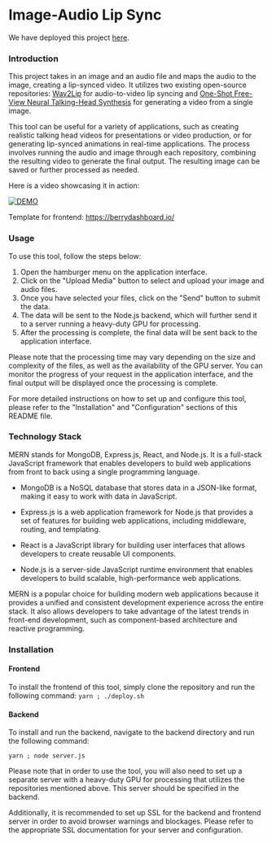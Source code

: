 # Image-Audio Lip Sync
We have deployed this project [here](https://mernvendorbuyer.me).
### Introduction
This project takes in an image and an audio file and maps the audio to the image, creating a lip-synced video. It utilizes two existing open-source repositories: [Wav2Lip](https://github.com/Rudrabha/Wav2Lip) for audio-to-video lip syncing and [One-Shot Free-View Neural Talking-Head Synthesis](https://github.com/zhanglonghao1992/One-Shot_Free-View_Neural_Talking_Head_Synthesis) for generating a video from a single image.

This tool can be useful for a variety of applications, such as creating realistic talking head videos for presentations or video production, or for generating lip-synced animations in real-time applications. The process involves running the audio and image through each repository, combining the resulting video to generate the final output. The resulting image can be saved or further processed as needed.

Here is a video showcasing it in action: 

[![DEMO](https://img.youtube.com/vi/Ya2XJZz7N8w/0.jpg)](https://www.youtube.com/watch?v=Ya2XJZz7N8w) 

Template for frontend: https://berrydashboard.io/

### Usage 

To use this tool, follow the steps below:

1. Open the hamburger menu on the application interface.
2. Click on the "Upload Media" button to select and upload your image and audio files.
3. Once you have selected your files, click on the "Send" button to submit the data.
4. The data will be sent to the Node.js backend, which will further send it to a server running a heavy-duty GPU for processing.
5. After the processing is complete, the final data will be sent back to the application interface.

Please note that the processing time may vary depending on the size and complexity of the files, as well as the availability of the GPU server. You can monitor the progress of your request in the application interface, and the final output will be displayed once the processing is complete.

For more detailed instructions on how to set up and configure this tool, please refer to the "Installation" and "Configuration" sections of this README file.

### Technology Stack
MERN stands for MongoDB, Express.js, React, and Node.js. It is a full-stack JavaScript framework that enables developers to build web applications from front to back using a single programming language. 

- MongoDB is a NoSQL database that stores data in a JSON-like format, making it easy to work with data in JavaScript.

- Express.js is a web application framework for Node.js that provides a set of features for building web applications, including middleware, routing, and templating.

- React is a JavaScript library for building user interfaces that allows developers to create reusable UI components.

- Node.js is a server-side JavaScript runtime environment that enables developers to build scalable, high-performance web applications.

MERN is a popular choice for building modern web applications because it provides a unified and consistent development experience across the entire stack. It also allows developers to take advantage of the latest trends in front-end development, such as component-based architecture and reactive programming. 

### Installation

#### Frontend
To install the frontend of this tool, simply clone the repository and run the following command:
`yarn ; ./deploy.sh`

#### Backend
To install and run the backend, navigate to the backend directory and run the following command:

`yarn ; node server.js`

Please note that in order to use the tool, you will also need to set up a separate server with a heavy-duty GPU for processing that utilizes the repositories mentioned above. This server should be specified in the backend. 

Additionally, it is recommended to set up SSL for the backend and frontend server in order to avoid browser warnings and blockages. Please refer to the appropriate SSL documentation for your server and configuration.

